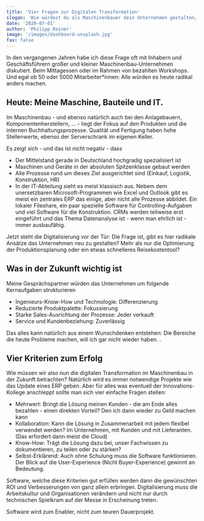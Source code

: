 ```yaml
---
title: 'Vier Fragen zur Digitalen Transformation'
slogan: 'Wie würdest du als Maschinenbauer dein Unternehmen gestalten, wenn du heute frisch starten könntest? Wie würde die Digitalisierung deine Kultur und Kompetenzen beeinflussen?'
date: '2020-07-01'
author: 'Philipp Reiner'
image: '/images/dashboard-unsplash.jpg'
fav: false
---
```


In den vergangenen Jahren habe ich diese Frage oft mit Inhabern und Geschäftsführern großer und kleiner Maschinenbau-Unternehmen diskutiert. Beim Mittagessen oder im Rahmen von bezahlten Workshops. Und egal ob 50 oder 5000 Mitarbeiter*innen: Alle würden es heute radikal anders machen.

## Heute: Meine Maschine, Bauteile und IT.
Im Maschinenbau - und ebenso natürlich auch bei den Anlagebauern, Komponentenherstellern, ... - liegt der Fokus auf den Produkten und die internen Buchhaltungsprozesse. Qualität und Fertigung haben hohe Stellenwerte, ebenso der Serverschrank im eigenen Keller.

Es zeigt sich - und das ist nicht negativ - dass
- Der Mittelstand gerade in Deutschland hochgradig spezialisiert ist
- Maschinen und Geräte in der absoluten Spitzenklasse gebaut werden
- Alle Prozesse rund um dieses Ziel ausgerichtet sind (Einkauf, Logistik, Konstruktion, HR)
- In der IT-Abteilung sieht es meist klassisch aus. Nebem dem unersetzbaren Microsoft-Programmen wie Excel und Outlook gibt es meist ein zentrales ERP das einige, aber nicht alle Prozesse abbildet. Ein lokaler Fileshare, ein paar spezielle Software für Controlling-Aufgaben und viel Software für die Konstruktion. CRMs werden teilweise erst eingeführt und das Thema Datenanalyse ist - wenn man ehrlich ist - immer ausbaufähig. 

Jetzt steht die Digitalisierung vor der Tür: Die Frage ist, gibt es hier radikale Ansätze das Unternehmen neu zu gestalten? Mehr als nur die Optimierung der Produktionsplanung oder ein etwas schnelleres Reisekostentool?

## Was in der Zukunft wichtig ist

Meine Gesprächspartner würden das Unternehmen um folgende Kernaufgaben strukturieren
- Ingenieurs-Know-How und Technologie: Differenzierung
- Reduzierte Produktpalette: Fokussierung
- Starke Sales-Ausrichtung der Prozesse: Jeder verkauft
- Service und Kundenbeziehung: Zuverlässig

Das alles kann natürlich aus einem Wunschdenken entstehen: Die Bereiche die heute Probleme machen, will ich gar nicht wieder haben. .

## Vier Kriterien zum Erfolg
Wie müssen wir also nun die digitalen Transformation im Maschinenbau in der Zukunft betrachten? Natürlich wird es immer notwendige Projekte wie das Update eines ERP geben. Aber für alles was eventuell der Innovations-Kollege anschleppt sollte man sich vier einfache Fragen stellen:

- Mehrwert: Bringt die Lösung meinen Kunden - die am Ende alles bezahlen - einen direkten Vorteil? Den ich dann wieder zu Geld machen kann
- Kollaboration: Kann die Lösung in Zusammenarbeit mit jedem flexibel verwendet werden? Im Unternehmen, mit Kunden und mit Lieferanten. (Das erfordert dann meist die Cloud)
- Know-How: Trägt die Lösung dazu bei, unser Fachwissen zu dokumentieren, zu teilen oder zu stärken?
- Selbst-Erklärend: Auch ohne Schulung muss die Software funktionieren. Der Blick auf die User-Experience (Nicht Buyer-Experience) gewinnt an Bedeutung.

Software, welche diese Kriterien gut erfüllen werden dann die gewünschten ROI und Verbesserungen von ganz allein erbringen. Digitalisierung muss die Arbeitskultur und Organisationen verändern und nicht nur durch technischen Spielkram auf der Messe in Erscheinung treten.

Software wird zum Enabler, nicht zum teuren Dauerprojekt.